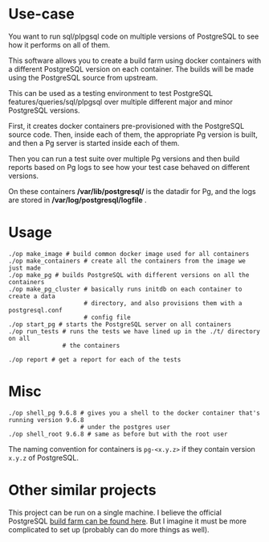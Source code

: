 Use-case
========

You want to run sql/plpgsql code on multiple versions of PostgreSQL to see
how it performs on all of them.
          
This software allows you to create a build farm using docker containers
with a different PostgreSQL version on each container. The builds will
be made using the PostgreSQL source from upstream.

This can be used as a testing environment to test PostgreSQL
features/queries/sql/plpgsql over multiple different major and minor
PostgreSQL versions.

First, it creates docker containers pre-provisioned with the PostgreSQL source code.
Then, inside each of them, the appropriate Pg version is built, and then a Pg server is
started inside each of them.

Then you can run a test suite over multiple Pg versions and then build reports based
on Pg logs to see how your test case behaved on different versions.

On these containers **/var/lib/postgresql/** is the datadir for Pg, and the logs are stored in
**/var/log/postgresql/logfile** .

Usage
=====
    
    ./op make_image # build common docker image used for all containers
    ./op make_containers # create all the containers from the image we just made
    ./op make_pg # builds PostgreSQL with different versions on all the containers
    ./op make_pg_cluster # basically runs initdb on each container to create a data
                         # directory, and also provisions them with a postgresql.conf
                         # config file
    ./op start_pg # starts the PostgreSQL server on all containers
    ./op run_tests # runs the tests we have lined up in the ./t/ directory on all
                   # the containers

    ./op report # get a report for each of the tests

Misc
====

    ./op shell_pg 9.6.8 # gives you a shell to the docker container that's running version 9.6.8
                        # under the postgres user
    ./op shell_root 9.6.8 # same as before but with the root user

The naming convention for containers is `pg-<x.y.z>` if they contain version `x.y.z` of PostgreSQL.

Other similar projects
======================

This project can be run on a single machine. I believe the official PostgreSQL
[build farm can be found here](https://github.com/PGBuildFarm). But I imagine it must be
more complicated to set up (probably can do more things as well).



